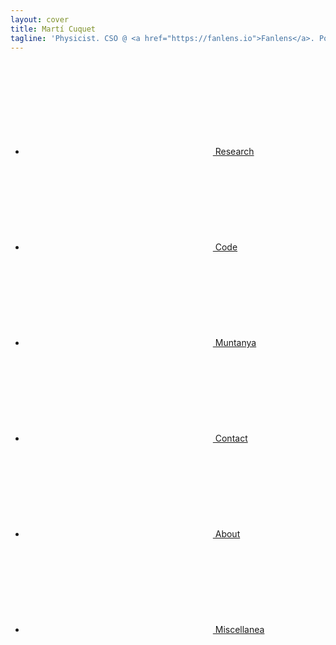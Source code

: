 ```yaml
---
layout: cover
title: Martí Cuquet
tagline: 'Physicist. CSO @ <a href="https://fanlens.io">Fanlens</a>. Postdoc @ <a href="http://sti-innsbruck.at/">STI Innsbruck</a>.'
---
```


<ul>
  <li><a href="Research/"><svg class="icon icon-research"><use xlink:href="#icon-research"></use></svg> Research</a></li>
  <li><a href="Code/"><svg class="icon icon-code"><use xlink:href="#icon-code"></use></svg> Code</a></li>
  <li><a href="Muntanya/"><svg class="icon icon-muntanya"><use xlink:href="#icon-muntanya"></use></svg> Muntanya</a></li>
  <li><a href="Contact"><svg class="icon icon-contact"><use xlink:href="#icon-contact"></use></svg> Contact</a></li>
  <li><a href="About"><svg class="icon icon-info"><use xlink:href="#icon-info"></use></svg> About</a></li>
  <li><a href="Miscellanea/"><svg class="icon icon-misc"><use xlink:href="#icon-misc"></use></svg> Miscellanea</a></li>
</ul>

